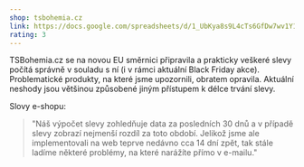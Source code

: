 ```yaml
---
shop: tsbohemia.cz
link: https://docs.google.com/spreadsheets/d/1_UbKya8s9L4cTs6GfDw7wv1Y1wJ9gZI-D5TTgTW8BH8/edit?usp=sharing
rating: 3
---
```


TSBohemia.cz se na novou EU směrnici připravila a prakticky veškeré slevy počítá správně v souladu s ní (i v rámci aktuální Black Friday akce). Problematické produkty, na které jsme upozornili, obratem opravila. Aktuální neshody jsou většinou způsobené jiným přístupem k délce trvání slevy.

Slovy e-shopu:

> "Náš výpočet slevy zohledňuje data za posledních 30 dnů a v případě slevy zobrazí nejmenší rozdíl za toto období. Jelikož jsme ale implementovali na web teprve nedávno cca 14 dní zpět, tak stále ladíme některé problémy, na které narážíte přímo v e-mailu."
